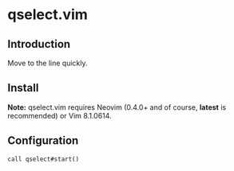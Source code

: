 # qselect.vim

## Introduction

Move to the line quickly.

## Install

**Note:** qselect.vim requires Neovim (0.4.0+ and of course, **latest** is
recommended) or Vim 8.1.0614.

## Configuration

```vim
call qselect#start()
```
